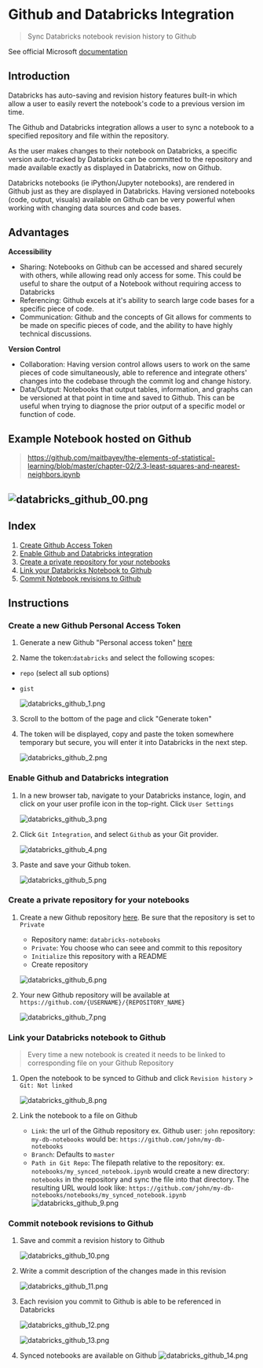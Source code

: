 
# Github and Databricks Integration
> Sync Databricks notebook revision history to Github

See official Microsoft [documentation](https://docs.microsoft.com/en-us/azure/databricks/notebooks/github-version-control)

## Introduction
Databricks has auto-saving and revision history features built-in which allow a user to easily revert the notebook's code to a previous version im time. 

The Github and Databricks integration allows a user to sync a notebook to a specified repository and file within the repository.

As the user makes changes to their notebook on Databricks, a specific version auto-tracked by Databricks can be committed to the repository and made available exactly as displayed in Databricks, now on Github. 

Databricks notebooks (ie iPython/Jupyter notebooks), are rendered in Github just as they are displayed in Databricks. Having versioned notebooks (code, output, visuals) available on Github can be very powerful when working with changing data sources and code bases. 

## Advantages

**Accessibility**
* Sharing: Notebooks on Github can be accessed and shared securely with others, while allowing read only access for some. This could be useful to share the output of a Notebook without requiring access to Databricks
* Referencing: Github excels at it's ability to search large code bases for a specific piece of code. 
* Communication: Github and the concepts of Git allows for comments to be made on specific pieces of code, and the ability to have highly technical discussions.

**Version Control**
* Collaboration: Having version control allows users to work on the same pieces of code simultaneously, able to reference and integrate others' changes into the codebase through the commit log and change history. 
* Data/Output: Notebooks that output tables, information, and graphs can be versioned at that point in time and saved to Github. This can be useful when trying to diagnose the prior output of a specific model or function of code.
     
## Example Notebook hosted on Github
> https://github.com/maitbayev/the-elements-of-statistical-learning/blob/master/chapter-02/2.3-least-squares-and-nearest-neighbors.ipynb


![databricks_github_00.png](./img/databricks_github_00.png)
-------------------------------------------------

## Index
1. [Create Github Access Token](#create-a-new-github-personal-access-token)
2. [Enable Github and Databricks integration](#enable-github-and-databricks-integration)
3. [Create a private repository for your notebooks](#create-a-private-repository-for-your-notebooks)
3. [Link your Databricks Notebook to Github](#link-your-databricks-notebook-to-github)
4. [Commit Notebook revisions to Github](#commit-notebook-revisions-to-github)

## Instructions
### Create a new Github Personal Access Token
1. Generate a new Github "Personal access token" [here](https://github.com/settings/tokens/new)

2. Name the token:`databricks` and select the following scopes: 
* `repo` (select all sub options)
* `gist`

    ![databricks_github_1.png](./img/databricks_github_1.png)

3. Scroll to the bottom of the page and click "Generate token"

3. The token will be displayed, copy and paste the token somewhere temporary but secure, you will enter it into Databricks in the next step.

    ![databricks_github_2.png](./img/databricks_github_2.png)

### Enable Github and Databricks integration
1. In a new browser tab, navigate to your Databricks instance, login, and click on your user profile icon in the top-right. Click `User Settings`

    ![databricks_github_3.png](./img/databricks_github_3.png)

2. Click `Git Integration`, and select `Github` as your Git provider.

    ![databricks_github_4.png](./img/databricks_github_4.png)

3.  Paste and save your Github token.

    ![databricks_github_5.png](./img/databricks_github_5.png)

### Create a private repository for your notebooks

1. Create a new Github repository [here](https://github.com/new). Be sure that the repository is set to `Private`
    * Repository name: `databricks-notebooks`
    * `Private`: You choose who can seee and commit to this repository
    * `Initialize` this repository with a README
    * Create repository

    ![databricks_github_6.png](./img/databricks_github_6.png)


2. Your new Github repository will be available at `https://github.com/{USERNAME}/{REPOSITORY_NAME}`

    ![databricks_github_7.png](./img/databricks_github_7.png)

### Link your Databricks notebook to Github
> Every time a new notebook is created it needs to be linked to corresponding file on your Github Repository

1.  Open the notebook to be synced to Github and click `Revision history` >  `Git: Not linked`

    ![databricks_github_8.png](./img/databricks_github_8.png)

2.  Link the notebook to a file on Github
    * `Link`: the url of the Github repository ex. Github user: `john` repository: `my-db-notebooks` would be: `https://github.com/john/my-db-notebooks`
    * `Branch`: Defaults to `master`
    * `Path in Git Repo`: The filepath relative to the repository: ex. `notebooks/my_synced_notebook.ipynb` would create a new directory: `notebooks` in the repository and sync the file into that directory. The resulting URL would look like: `https://github.com/john/my-db-notebooks/notebooks/my_synced_notebook.ipynb`
    ![databricks_github_9.png](./img/databricks_github_9.png)
    
### Commit notebook revisions to Github

1. Save and commit a revision history to Github
    
    ![databricks_github_10.png](./img/databricks_github_10.png)

2. Write a commit description of the changes made in this revision

    ![databricks_github_11.png](./img/databricks_github_11.png)

3. Each revision you commit to Github is able to be referenced in Databricks

    ![databricks_github_12.png](./img/databricks_github_12.png)
    
    ![databricks_github_13.png](./img/databricks_github_13.png)


4. Synced notebooks are available on Github
   ![databricks_github_14.png](./img/databricks_github_14.png)